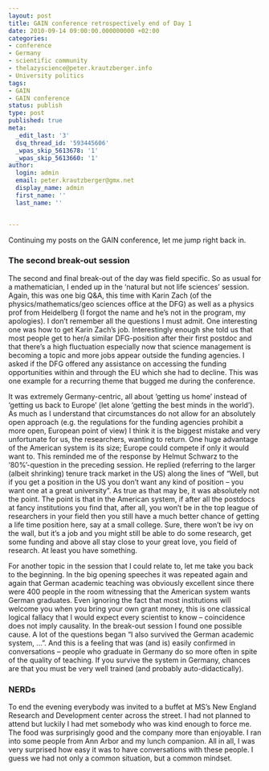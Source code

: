 ```yaml
---
layout: post
title: GAIN conference retrospectively end of Day 1
date: 2010-09-14 09:00:00.000000000 +02:00
categories:
- conference
- Germany
- scientific community
- thelazyscience@peter.krautzberger.info
- University politics
tags:
- GAIN
- GAIN conference
status: publish
type: post
published: true
meta:
  _edit_last: '3'
  dsq_thread_id: '593445606'
  _wpas_skip_5613678: '1'
  _wpas_skip_5613660: '1'
author:
  login: admin
  email: peter.krautzberger@gmx.net
  display_name: admin
  first_name: ''
  last_name: ''


---
```


Continuing my posts on the <span class="caps">GAIN</span> conference, let me jump right back in.

### The second break-out session

The second and final break-out of the day was field specific. So as usual for a mathematician, I ended up in the ‘natural but not life sciences’ session. Again, this was one big Q&A, this time with Karin Zach (of the physics/mathematics/geo sciences office at the <span class="caps">DFG</span>) as well as a physics prof from Heidelberg (I forgot the name and he’s not in the program, my apologies). I don’t remember all the questions I must admit. One interesting one was how to get Karin Zach’s job. Interestingly enough she told us that most people get to her/a similar <span class="caps">DFG</span>-position after their first postdoc and that there’s a high fluctuation especially now that science management is becoming a topic and more jobs appear outside the funding agencies. I asked if the <span class="caps">DFG</span> offered any assistance on accessing the funding opportunities within and through the EU which she had to decline. This was one example for a recurring theme that bugged me during the conference.

It was extremely Germany-centric, all about ‘getting us home’ instead of ‘getting us back to Europe’ (let alone ‘getting the best minds in the world’). As much as I understand that circumstances do not allow for an absolutely open approach (e.g. the regulations for the funding agencies prohibit a more open, European point of view) I think it is the biggest mistake and very unfortunate for us, the researchers, wanting to return. One huge advantage of the American system is its size; Europe could compete if only it would want to. This reminded me of the response by Helmut Schwarz to the ‘80%’-question in the preceding session. He replied (referring to the larger (albeit shrinking) tenure track market in the US) along the lines of “Well, but if you get a position in the US you don’t want any kind of position – you want one at a great university”. As true as that may be, it was absolutely not the point. The point is that in the American system, if after all the postdocs at fancy institutions you find that, after all, you won’t be in the top league of researchers in your field then you still have a much better chance of getting a life time position here, say at a small college. Sure, there won’t be ivy on the wall, but it’s a job and you might still be able to do some research, get some funding and above all stay close to your great love, you field of research. At least you have something.

For another topic in the session that I could relate to, let me take you back to the beginning. In the big opening speeches it was repeated again and again that German academic teaching was obviously excellent since there were 400 people in the room witnessing that the American system wants German graduates. Even ignoring the fact that most institutions will welcome you when you bring your own grant money, this is one classical logical fallacy that I would expect every scientist to know – coincidence does not imply causality. In the break-out session I found one possible cause. A lot of the questions began “I also survived the German academic system, …”. And this is a feeling that was (and is) easily confirmed in conversations – people who graduate in Germany do so more often in spite of the quality of teaching. If you survive the system in Germany, chances are that you must be very well trained (and probably auto-didactically).

### NERDs

To end the evening everybody was invited to a buffet at MS’s New England Research and Development center across the street. I had not planned to attend but luckily I had met somebody who was kind enough to force me. The food was surprisingly good and the company more than enjoyable. I ran into some people from Ann Arbor and my lunch companion. All in all, I was very surprised how easy it was to have conversations with these people. I guess we had not only a common situation, but a common mindset.